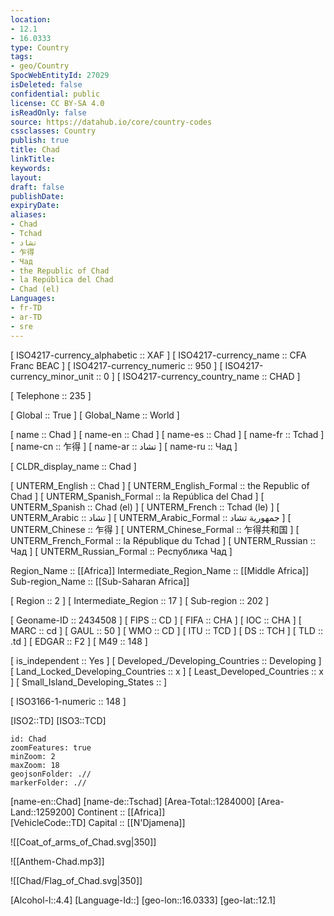 ```yaml
---
location:
- 12.1
- 16.0333
type: Country
tags:
- geo/Country
SpocWebEntityId: 27029
isDeleted: false
confidential: public
license: CC BY-SA 4.0
isReadOnly: false
source: https://datahub.io/core/country-codes
cssclasses: Country
publish: true
title: Chad
linkTitle: 
keywords: 
layout: 
draft: false
publishDate: 
expiryDate: 
aliases:
- Chad
- Tchad
- تشاد
- 乍得
- Чад
- the Republic of Chad
- la República del Chad
- Chad (el)
Languages:
- fr-TD
- ar-TD
- sre
---
```



[	ISO4217-currency_alphabetic	 :: XAF ] 
[	ISO4217-currency_name	 :: CFA Franc BEAC ] 
[	ISO4217-currency_numeric	 :: 950 ] 
[	ISO4217-currency_minor_unit	 :: 0 ] 
[	ISO4217-currency_country_name	 :: CHAD ] 

[	Telephone	 :: 235 ] 

[	Global	 :: True ] 
[	Global_Name	 :: World ] 

[	name	 :: Chad ] 
[	name-en	 :: Chad ] 
[	name-es	 :: Chad ] 
[	name-fr	 :: Tchad ] 
[	name-cn	 :: 乍得 ] 
[	name-ar	 :: تشاد ] 
[	name-ru	 :: Чад ] 

[	CLDR_display_name	 :: Chad ] 

[	UNTERM_English	 :: Chad ] 
[	UNTERM_English_Formal	 :: the Republic of Chad ] 
[	UNTERM_Spanish_Formal	 :: la República del Chad ] 
[	UNTERM_Spanish	 :: Chad (el) ] 
[	UNTERM_French	 :: Tchad (le) ] 
[	UNTERM_Arabic	 :: تشاد ] 
[	UNTERM_Arabic_Formal	 :: جمهورية تشاد ] 
[	UNTERM_Chinese	 :: 乍得 ] 
[	UNTERM_Chinese_Formal	 :: 乍得共和国 ] 
[	UNTERM_French_Formal	 :: la République du Tchad ] 
[	UNTERM_Russian	 :: Чад ] 
[	UNTERM_Russian_Formal	 :: Республика Чад ] 

Region_Name ::  [[Africa]] 
Intermediate_Region_Name ::  [[Middle Africa]] 
Sub-region_Name ::  [[Sub-Saharan Africa]] 

[	Region	 :: 2 ] 
[	Intermediate_Region	 :: 17 ] 
[	Sub-region	 :: 202 ] 

[	Geoname-ID	 :: 2434508 ] 
[	FIPS	 :: CD ] 
[	FIFA	 :: CHA ] 
[	IOC	 :: CHA ] 
[	MARC	 :: cd ] 
[	GAUL	 :: 50 ] 
[	WMO	 :: CD ] 
[	ITU	 :: TCD ] 
[	DS	 :: TCH ] 
[	TLD	 :: .td ] 
[	EDGAR	 :: F2 ] 
[	M49	 :: 148 ] 

[	is_independent	 :: Yes ] 
[	Developed_/Developing_Countries	 :: Developing ] 
[	Land_Locked_Developing_Countries	 :: x ] 
[	Least_Developed_Countries	 :: x ] 
[	Small_Island_Developing_States	 ::  ] 

[	ISO3166-1-numeric	 :: 148 ] 



[ISO2::TD] 
[ISO3::TCD] 
```leaflet
id: Chad
zoomFeatures: true 
minZoom: 2 
maxZoom: 18
geojsonFolder: .//
markerFolder: .//
```

[name-en::Chad] 
[name-de::Tschad] 
[Area-Total::1284000] 
[Area-Land::1259200] 
Continent :: [[Africa]]  
[VehicleCode::TD] 
Capital :: [[N'Djamena]]  

![[Coat_of_arms_of_Chad.svg|350]] 

![[Anthem-Chad.mp3]] 

![[Chad/Flag_of_Chad.svg|350]] 

[Alcohol-l::4.4] 
[Language-Id::] 
[geo-lon::16.0333] 
[geo-lat::12.1] 




